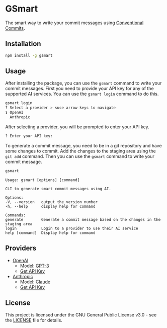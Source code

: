 # GSmart
The smart way to write your commit messages using [Conventional Commits](https://www.conventionalcommits.org/).

## Installation
```bash
npm install -g gsmart
```

## Usage
After installing the package, you can use the `gsmart` command to write your commit messages.
First you need to provide your API key for any of the supported AI services. You can use the `gsmart login` command to do this.
```bash
gsmart login
? Select a provider > suse arrow keys to navigate
❯ OpenAI
  Anthropic
```

After selecting a provider, you will be prompted to enter your API key.
```bash
? Enter your API key:
```

To generate a commit message, you need to be in a git repository and have some changes to commit.
Add the changes to the staging area using the `git add` command. Then you can use the `gsmart` command to write your commit message.
```bash
gsmart
```

```
Usage: gsmart [options] [command]

CLI to generate smart commit messages using AI.

Options:
-V, --version   output the version number
-h, --help      display help for command

Commands:
generate        Generate a commit message based on the changes in the staging area
login           Login to a provider to use their AI service
help [command]  Display help for command
```

## Providers
- [OpenAI](https://openai.com/)
  - Model: [GPT-3](https://platform.openai.com/docs/models/gpt-3-5-turbo)
  - [Get API Key](https://platform.openai.com/api-keys)
- [Anthropic](https://www.anthropic.com/)
  - Model: [Claude](https://www.anthropic.com/claude)
  - [Get API Key](https://console.anthropic.com/settings/keys)

## License
This project is licensed under the GNU General Public License v3.0 - see the [LICENSE](LICENSE) file for details.
